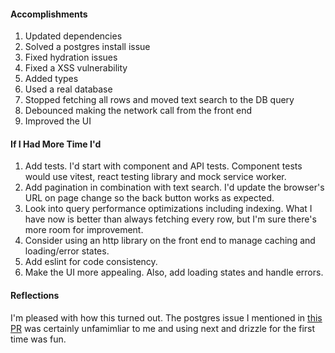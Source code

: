 #### Accomplishments
1. Updated dependencies
2. Solved a postgres install issue
3. Fixed hydration issues
4. Fixed a XSS vulnerability
5. Added types
6. Used a real database
7. Stopped fetching all rows and moved text search to the DB query
8. Debounced making the network call from the front end
9. Improved the UI

#### If I Had More Time I'd
1. Add tests. I'd start with component and API tests. Component tests would use vitest, react testing library and mock service worker.
2. Add pagination in combination with text search. I'd update the browser's URL on page change so the back button works as expected.
3. Look into query performance optimizations including indexing. What I have now is better than always fetching every row, but I'm sure there's more room for improvement.
4. Consider using an http library on the front end to manage caching and loading/error states.
5. Add eslint for code consistency.
6. Make the UI more appealing. Also, add loading states and handle errors.

#### Reflections
I'm pleased with how this turned out. The postgres issue I mentioned in [this PR](https://github.com/jpodwys/solace/pull/4) was certainly unfamimliar to me and using next and drizzle for the first time was fun.
